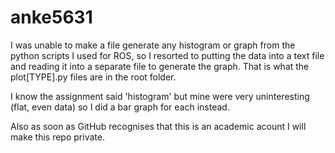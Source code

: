 # anke5631
I was unable to make a file generate any histogram or graph from the python scripts I used for ROS, so I resorted to putting the data into a text file and reading it into a separate file to generate the graph. That is what the plot[TYPE].py files are in the root folder.

I know the assignment said 'histogram' but mine were very uninteresting (flat, even data) so I did a bar graph for each instead.

Also as soon as GitHub recognises that this is an academic acount I will make this repo private.
